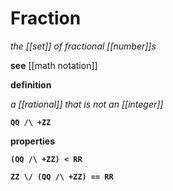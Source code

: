 # Fraction

_the [[set]] of fractional [[number]]s_

**see** [[math notation]]

**definition**

_a [[rational]] that is not an [[integer]]_

**`QQ /\ +ZZ`**

**properties**

**`(QQ /\ +ZZ) < RR`**

**`ZZ \/ (QQ /\ +ZZ) == RR`**
